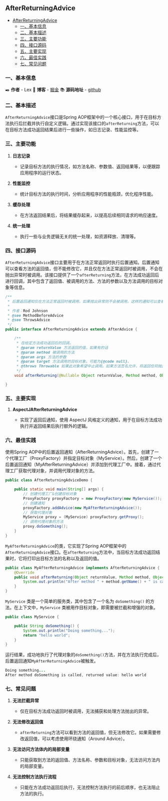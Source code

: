 ## AfterReturningAdvice

- [AfterReturningAdvice](#afterreturningadvice)
  - [一、基本信息](#一基本信息)
  - [二、基本描述](#二基本描述)
  - [三、主要功能](#三主要功能)
  - [四、接口源码](#四接口源码)
  - [五、主要实现](#五主要实现)
  - [六、最佳实践](#六最佳实践)
  - [七、常见问题](#七常见问题)

### 一、基本信息

✒️ **作者** - Lex 📝 **博客** - [掘金](https://juejin.cn/user/4251135018533068/posts) 📚 **源码地址** - [github](https://github.com/xuchengsheng/spring-reading)

### 二、基本描述

`AfterReturningAdvice`接口是Spring AOP框架中的一个核心接口，用于在目标方法执行后拦截并执行自定义逻辑。通过实现该接口的`afterReturning`方法，可以在目标方法成功返回结果后进行一些操作，如日志记录、性能监控等。

### 三、主要功能

1. **日志记录**

   + 记录目标方法的执行情况，如方法名称、参数值、返回结果等，以便跟踪应用程序的运行状态。

2. **性能监控**

   + 统计目标方法的执行时间，分析应用程序的性能瓶颈，优化程序性能。

3. **缓存处理**

   + 在方法返回结果后，将结果缓存起来，以提高后续相同请求的响应速度。

4. **统一处理**

   + 执行一些与业务逻辑无关的统一处理，如资源释放、清理等。

### 四、接口源码

`AfterReturningAdvice`接口主要用于在方法正常返回时执行后置通知。后置通知可以查看方法的返回值，但不能修改它，并且仅在方法正常返回时被调用，不会在抛出异常时被调用。该接口提供了一个`afterReturning`方法，在方法成功返回后进行回调，其中包含了返回值、被调用的方法、方法的参数以及方法调用的目标对象等信息。

```java
/**
 * 后置返回通知仅在方法正常返回时被调用，如果抛出异常则不会被调用。这样的通知可以查看方法的返回值，但不能修改它。
 * 
 * 作者：Rod Johnson
 * @see MethodBeforeAdvice
 * @see ThrowsAdvice
 */
public interface AfterReturningAdvice extends AfterAdvice {

    /**
     * 在给定方法成功返回后的回调。
     * @param returnValue 方法返回的值，如果有的话
     * @param method 被调用的方法
     * @param args 方法的参数
     * @param target 方法调用的目标对象。可能为{@code null}。
     * @throws Throwable 如果此对象希望中止调用。如果方法签名允许，将返回任何抛出的异常给调用者。否则，异常将被包装为运行时异常。
     */
    void afterReturning(@Nullable Object returnValue, Method method, Object[] args, @Nullable Object target) throws Throwable;

}
```

### 五、主要实现

1. **AspectJAfterReturningAdvice** 

   + 实现了返回后通知，使用 AspectJ 风格定义的通知，用于在目标方法成功执行并返回结果后执行额外的逻辑。

### 六、最佳实践

使用Spring AOP中的后置返回通知（AfterReturningAdvice）。首先，创建了一个代理工厂（ProxyFactory）并指定目标对象（MyService）。然后，创建了一个后置返回通知（MyAfterReturningAdvice）并添加到代理工厂中。接着，通过代理工厂获取代理对象，并调用代理对象的方法。

```java
public class AfterReturningAdviceDemo {

    public static void main(String[] args) {
        // 创建代理工厂&创建目标对象
        ProxyFactory proxyFactory = new ProxyFactory(new MyService());
        // 创建通知
        proxyFactory.addAdvice(new MyAfterReturningAdvice());
        // 获取代理对象
        MyService proxy = (MyService) proxyFactory.getProxy();
        // 调用代理对象的方法
        proxy.doSomething();
    }
}
```

`MyAfterReturningAdvice`的类，它实现了Spring AOP框架中的`AfterReturningAdvice`接口。在`afterReturning`方法中，当目标方法成功返回结果时，它将打印出目标方法的名称以及返回的值。

```java
public class MyAfterReturningAdvice implements AfterReturningAdvice {
    @Override
    public void afterReturning(Object returnValue, Method method, Object[] args, Object target) throws Throwable {
        System.out.println("After method " + method.getName() + " is called, returned value: " + returnValue);
    }
}
```

`MyService` 类是一个简单的服务类，其中包含了一个名为 `doSomething()` 的方法。在上下文中，`MyService` 类被用作目标对象，即需要被拦截和增强的对象。

```java
public class MyService {

    public String doSomething() {
        System.out.println("Doing something...");
        return "hello world";
    }
}
```

运行结果，成功地执行了代理对象的`doSomething()`方法，并在方法执行完成后，后置返回通知`MyAfterReturningAdvice`被触发。

```java
Doing something...
After method doSomething is called, returned value: hello world
```

### 七、常见问题

1. **无法拦截异常**

   + 仅在目标方法成功返回时被调用，无法捕获和处理方法抛出的异常。
   
2. **无法修改返回值**

   + `afterReturning`方法可以看到方法的返回值，但无法修改它。如果需要修改返回值，可以考虑使用环绕通知（Around Advice）。

3. **无法访问方法体内的局部变量**

   + 只能获取到方法的返回值、方法名称、参数和目标对象，无法访问方法内的局部变量。

4. **无法控制方法执行流程**

   + 只能在方法成功返回后执行，无法控制方法执行的前后顺序，也无法阻止方法的执行。
